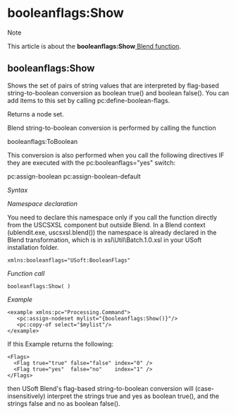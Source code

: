 # booleanflags:Show



> [!NOTE]
> This article is about the **booleanflags:Show**[ Blend function](/docs/Repositories/Blend%20functions).

## **booleanflags:Show**

Shows the set of pairs of string values that are interpreted by flag-based string-to-boolean conversion as boolean true() and boolean false(). You can add items to this set by calling pc:define-boolean-flags.

Returns a node set.

Blend string-to-boolean conversion is performed by calling the function

booleanflags:ToBoolean

This conversion is also performed when you call the following directives IF they are executed with the pc:booleanflags="yes" switch:

pc:assign-boolean
pc:assign-boolean-default

*Syntax*

*Namespace declaration*

You need to declare this namespace only if you call the function directly from the USCSXSL component but outside Blend. In a Blend context (ublendit.exe, uscsxsl.blend()) the namespace is already declared in the Blend transformation, which is in xsl\\Util\\Batch.1.0.xsl in your USoft installation folder.

```
xmlns:booleanflags="USoft:BooleanFlags"
```

*Function call*

```
booleanflags:Show( )
```

*Example*

```language-xml
<example xmlns:pc="Processing.Command">
   <pc:assign-nodeset mylist="{booleanflags:Show()}"/>
   <pc:copy-of select="$mylist"/>
</example>
```

If this Example returns the following:

```language-xml
<Flags>
  <Flag true="true" false="false" index="0" />
  <Flag true="yes"  false="no"    index="1" />
</Flags>
```

then USoft Blend's flag-based string-to-boolean conversion will (case-insensitively) interpret the strings true and yes as boolean true(), and the strings false and no as boolean false().